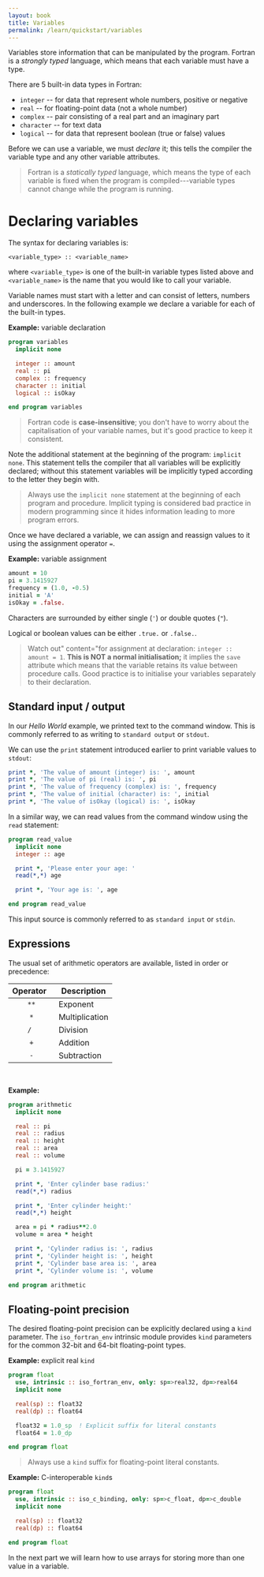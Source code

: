 ```yaml
---
layout: book
title: Variables
permalink: /learn/quickstart/variables
---
```


Variables store information that can be manipulated by the program.
Fortran is a _strongly typed_ language, which means that each variable
must have a type.

There are 5 built-in data types in Fortran:

* `integer` -- for data that represent whole numbers, positive or negative
* `real` -- for floating-point data (not a whole number)
* `complex` -- pair consisting of a real part and an imaginary part
* `character` -- for text data
* `logical` -- for data that represent boolean (true or false) values

Before we can use a variable, we must _declare_ it; this tells the compiler
the variable type and any other variable attributes.

>Fortran is a _statically typed_ language, which means the type of each
variable is fixed when the program is compiled---variable types cannot change while the program is running.

# Declaring variables

The syntax for declaring variables is:

```
<variable_type> :: <variable_name>
```

where `<variable_type>` is one of the built-in variable types listed above and
`<variable_name>` is the name that you would like to call your variable.

Variable names must start with a letter and can consist of letters, numbers and underscores.
In the following example we declare a variable for each of the built-in types.

__Example:__ variable declaration

```fortran
program variables
  implicit none

  integer :: amount
  real :: pi
  complex :: frequency
  character :: initial
  logical :: isOkay

end program variables
```

>Fortran code is __case-insensitive__; you don't have to worry about the
capitalisation of your variable names, but it's good practice to keep it consistent.

Note the additional statement at the beginning of the program: `implicit none`.
This statement tells the compiler that all variables will be explicitly declared; without 
this statement variables will be implicitly typed according to the letter they begin with.

>Always use the `implicit none` statement at
the beginning of each program and procedure. Implicit typing is considered bad practice in 
modern programming since it hides information leading to more program errors.


Once we have declared a variable, we can assign and reassign values to it using the assignment operator `=`.

__Example:__ variable assignment

```fortran
amount = 10
pi = 3.1415927
frequency = (1.0, -0.5)
initial = 'A'
isOkay = .false.
```

Characters are surrounded by either single (`'`) or double quotes (`"`).

Logical or boolean values can be either `.true.` or `.false.`.

>Watch out" content="for assignment at declaration: `integer :: amount = 1`. 
__This is NOT a normal initialisation;__ it implies the `save` attribute which means that the variable retains
its value between procedure calls. Good practice is to initialise your variables separately to their declaration.


## Standard input / output

In our _Hello World_ example, we printed text to the command window.
This is commonly referred to as writing to `standard output` or `stdout`.

We can use the `print` statement introduced earlier to print variable values to `stdout`:

```fortran
print *, 'The value of amount (integer) is: ', amount
print *, 'The value of pi (real) is: ', pi
print *, 'The value of frequency (complex) is: ', frequency
print *, 'The value of initial (character) is: ', initial
print *, 'The value of isOkay (logical) is: ', isOkay
```

In a similar way, we can read values from the command window
using the `read` statement:

```fortran
program read_value
  implicit none
  integer :: age

  print *, 'Please enter your age: '
  read(*,*) age

  print *, 'Your age is: ', age

end program read_value
```

This input source is commonly referred to as `standard input` or `stdin`.


## Expressions
The usual set of arithmetic operators are available, listed in order or precedence:

| Operator &nbsp;  | Description    |
|:----------------:|----------------|
| `**`             | Exponent       |
| `*`              | Multiplication |
| `/ `             | Division       |
| `+`              | Addition       |
| `-`              | Subtraction    |

<br>

__Example:__ 

```fortran
program arithmetic
  implicit none

  real :: pi
  real :: radius
  real :: height
  real :: area
  real :: volume

  pi = 3.1415927

  print *, 'Enter cylinder base radius:'
  read(*,*) radius

  print *, 'Enter cylinder height:'
  read(*,*) height

  area = pi * radius**2.0
  volume = area * height

  print *, 'Cylinder radius is: ', radius
  print *, 'Cylinder height is: ', height
  print *, 'Cylinder base area is: ', area
  print *, 'Cylinder volume is: ', volume

end program arithmetic
```






## Floating-point precision

The desired floating-point precision can be explicitly declared using a `kind` parameter.
The `iso_fortran_env` intrinsic module provides `kind` parameters for the common 32-bit and 64-bit floating-point types.

__Example:__ explicit real `kind`
```fortran
program float
  use, intrinsic :: iso_fortran_env, only: sp=>real32, dp=>real64
  implicit none

  real(sp) :: float32
  real(dp) :: float64

  float32 = 1.0_sp  ! Explicit suffix for literal constants
  float64 = 1.0_dp

end program float
```

>Always use a `kind` suffix for floating-point literal constants.

__Example:__ C-interoperable `kind`s
```fortran
program float
  use, intrinsic :: iso_c_binding, only: sp=>c_float, dp=>c_double
  implicit none

  real(sp) :: float32
  real(dp) :: float64

end program float
```

In the next part we will learn how to use arrays for storing more than one
value in a variable.
